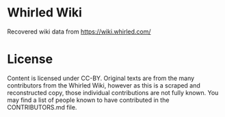 Whirled Wiki
============

Recovered wiki data from https://wiki.whirled.com/


License
=======

Content is licensed under CC-BY.
Original texts are from the many contributors from the Whirled Wiki, however as this is a scraped and reconstructed copy, those individual contributions are not fully known. You may find a list of people known to have contributed in the CONTRIBUTORS.md file.